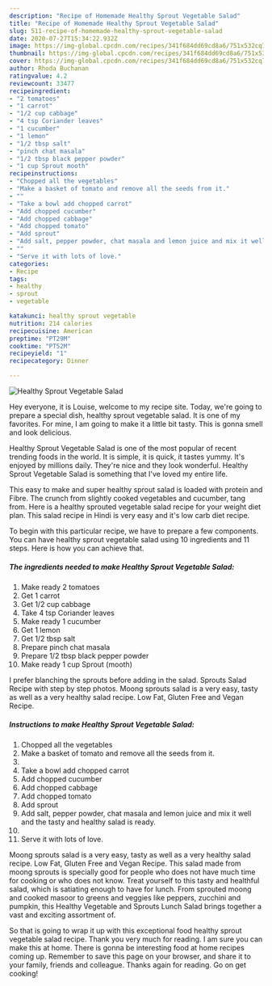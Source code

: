 ```yaml
---
description: "Recipe of Homemade Healthy Sprout Vegetable Salad"
title: "Recipe of Homemade Healthy Sprout Vegetable Salad"
slug: 511-recipe-of-homemade-healthy-sprout-vegetable-salad
date: 2020-07-27T15:34:22.932Z
image: https://img-global.cpcdn.com/recipes/341f684dd69cd8a6/751x532cq70/healthy-sprout-vegetable-salad-recipe-main-photo.jpg
thumbnail: https://img-global.cpcdn.com/recipes/341f684dd69cd8a6/751x532cq70/healthy-sprout-vegetable-salad-recipe-main-photo.jpg
cover: https://img-global.cpcdn.com/recipes/341f684dd69cd8a6/751x532cq70/healthy-sprout-vegetable-salad-recipe-main-photo.jpg
author: Rhoda Buchanan
ratingvalue: 4.2
reviewcount: 33477
recipeingredient:
- "2 tomatoes"
- "1 carrot"
- "1/2 cup cabbage"
- "4 tsp Coriander leaves"
- "1 cucumber"
- "1 lemon"
- "1/2 tbsp salt"
- "pinch chat masala"
- "1/2 tbsp black pepper powder"
- "1 cup Sprout mooth"
recipeinstructions:
- "Chopped all the vegetables"
- "Make a basket of tomato and remove all the seeds from it."
- ""
- "Take a bowl add chopped carrot"
- "Add chopped cucumber"
- "Add chopped cabbage"
- "Add chopped tomato"
- "Add sprout"
- "Add salt, pepper powder, chat masala and lemon juice and mix it well and the tasty and healthy salad is ready."
- ""
- "Serve it with lots of love."
categories:
- Recipe
tags:
- healthy
- sprout
- vegetable

katakunci: healthy sprout vegetable 
nutrition: 214 calories
recipecuisine: American
preptime: "PT29M"
cooktime: "PT52M"
recipeyield: "1"
recipecategory: Dinner

---
```



![Healthy Sprout Vegetable Salad](https://img-global.cpcdn.com/recipes/341f684dd69cd8a6/751x532cq70/healthy-sprout-vegetable-salad-recipe-main-photo.jpg)

Hey everyone, it is Louise, welcome to my recipe site. Today, we're going to prepare a special dish, healthy sprout vegetable salad. It is one of my favorites. For mine, I am going to make it a little bit tasty. This is gonna smell and look delicious.

Healthy Sprout Vegetable Salad is one of the most popular of recent trending foods in the world. It is simple, it is quick, it tastes yummy. It's enjoyed by millions daily. They're nice and they look wonderful. Healthy Sprout Vegetable Salad is something that I've loved my entire life.

This easy to make and super healthy sprout salad is loaded with protein and Fibre. The crunch from slightly cooked vegetables and cucumber, tang from. Here is a healthy sprouted vegetable salad recipe for your weight diet plan. This salad recipe in Hindi is very easy and it&#39;s low carb diet recipe.


To begin with this particular recipe, we have to prepare a few components. You can have healthy sprout vegetable salad using 10 ingredients and 11 steps. Here is how you can achieve that.

<!--inarticleads1-->

##### The ingredients needed to make Healthy Sprout Vegetable Salad:

1. Make ready 2 tomatoes
1. Get 1 carrot
1. Get 1/2 cup cabbage
1. Take 4 tsp Coriander leaves
1. Make ready 1 cucumber
1. Get 1 lemon
1. Get 1/2 tbsp salt
1. Prepare pinch chat masala
1. Prepare 1/2 tbsp black pepper powder
1. Make ready 1 cup Sprout (mooth)


I prefer blanching the sprouts before adding in the salad. Sprouts Salad Recipe with step by step photos. Moong sprouts salad is a very easy, tasty as well as a very healthy salad recipe. Low Fat, Gluten Free and Vegan Recipe. 

<!--inarticleads2-->

##### Instructions to make Healthy Sprout Vegetable Salad:

1. Chopped all the vegetables
1. Make a basket of tomato and remove all the seeds from it.
1. 
1. Take a bowl add chopped carrot
1. Add chopped cucumber
1. Add chopped cabbage
1. Add chopped tomato
1. Add sprout
1. Add salt, pepper powder, chat masala and lemon juice and mix it well and the tasty and healthy salad is ready.
1. 
1. Serve it with lots of love.


Moong sprouts salad is a very easy, tasty as well as a very healthy salad recipe. Low Fat, Gluten Free and Vegan Recipe. This salad made from moong sprouts is specially good for people who does not have much time for cooking or who does not know. Treat yourself to this tasty and healthful salad, which is satiating enough to have for lunch. From sprouted moong and cooked masoor to greens and veggies like peppers, zucchini and pumpkin, this Healthy Vegetable and Sprouts Lunch Salad brings together a vast and exciting assortment of. 

So that is going to wrap it up with this exceptional food healthy sprout vegetable salad recipe. Thank you very much for reading. I am sure you can make this at home. There is gonna be interesting food at home recipes coming up. Remember to save this page on your browser, and share it to your family, friends and colleague. Thanks again for reading. Go on get cooking!
